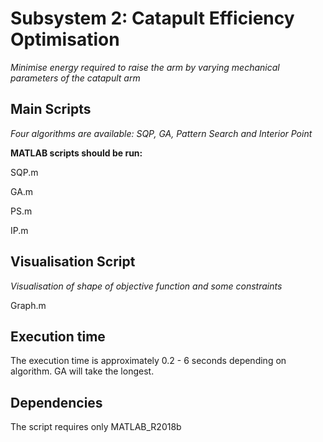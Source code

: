 Subsystem 2: Catapult Efficiency Optimisation
=======

*Minimise energy required to raise the arm by varying mechanical parameters of the catapult arm*

Main Scripts 
-------
*Four algorithms are available: SQP, GA, Pattern Search and Interior Point*

**MATLAB scripts should be run:**

SQP.m

GA.m

PS.m

IP.m

Visualisation Script
-------
*Visualisation of shape of objective function and some constraints*

Graph.m

Execution time
-------
The execution time is approximately 0.2 - 6 seconds depending on algorithm. GA will take the longest.

Dependencies
-------
The script requires only MATLAB_R2018b
